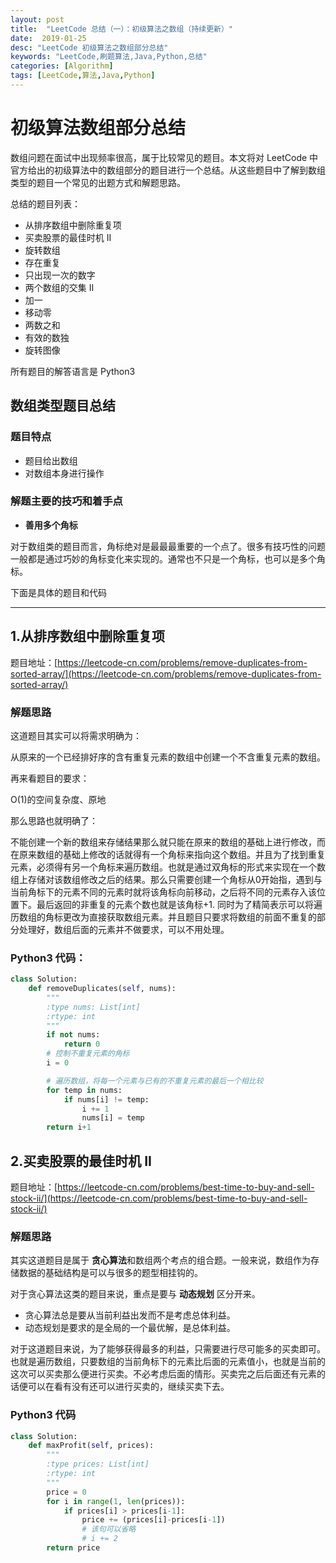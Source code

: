 ```yaml
---
layout: post
title:  "LeetCode 总结（一）：初级算法之数组（持续更新）"
date:  2019-01-25
desc: "LeetCode 初级算法之数组部分总结"
keywords: "LeetCode,刷题算法,Java,Python,总结"
categories: [Algorithm]
tags: [LeetCode,算法,Java,Python]
---
```

# 初级算法数组部分总结

数组问题在面试中出现频率很高，属于比较常见的题目。本文将对 LeetCode 中官方给出的初级算法中的数组部分的题目进行一个总结。从这些题目中了解到数组类型的题目一个常见的出题方式和解题思路。

总结的题目列表：

- 从排序数组中删除重复项
- 买卖股票的最佳时机 II
- 旋转数组
- 存在重复
- 只出现一次的数字
- 两个数组的交集 II
- 加一
- 移动零
- 两数之和
- 有效的数独
- 旋转图像

所有题目的解答语言是 Python3

## 数组类型题目总结

### 题目特点

- 题目给出数组
- 对数组本身进行操作

### 解题主要的技巧和着手点

- **善用多个角标**

对于数组类的题目而言，角标绝对是最最最重要的一个点了。很多有技巧性的问题一般都是通过巧妙的角标变化来实现的。通常也不只是一个角标，也可以是多个角标。

下面是具体的题目和代码

----

## 1.从排序数组中删除重复项

题目地址：[https://leetcode-cn.com/problems/remove-duplicates-from-sorted-array/](https://leetcode-cn.com/problems/remove-duplicates-from-sorted-array/)

### 解题思路

这道题目其实可以将需求明确为：

从原来的一个已经排好序的含有重复元素的数组中创建一个不含重复元素的数组。

再来看题目的要求：

O(1)的空间复杂度、原地

那么思路也就明确了：

不能创建一个新的数组来存储结果那么就只能在原来的数组的基础上进行修改，而在原来数组的基础上修改的话就得有一个角标来指向这个数组。并且为了找到重复元素，必须得有另一个角标来遍历数组。也就是通过双角标的形式来实现在一个数组上存储对该数组修改之后的结果。那么只需要创建一个角标从0开始指，遇到与当前角标下的元素不同的元素时就将该角标向前移动，之后将不同的元素存入该位置下。最后返回的非重复的元素个数也就是该角标+1. 同时为了精简表示可以将遍历数组的角标更改为直接获取数组元素。并且题目只要求将数组的前面不重复的部分处理好，数组后面的元素并不做要求，可以不用处理。

### Python3 代码：

```python
class Solution:
    def removeDuplicates(self, nums):
        """
        :type nums: List[int]
        :rtype: int
        """
        if not nums:
            return 0
        # 控制不重复元素的角标
        i = 0

        # 遍历数组，将每一个元素与已有的不重复元素的最后一个相比较
        for temp in nums:
            if nums[i] != temp:
                i += 1
                nums[i] = temp
        return i+1
```

## 2.买卖股票的最佳时机 II

题目地址：[https://leetcode-cn.com/problems/best-time-to-buy-and-sell-stock-ii/](https://leetcode-cn.com/problems/best-time-to-buy-and-sell-stock-ii/)

### 解题思路

其实这道题目是属于 **贪心算法**和数组两个考点的组合题。一般来说，数组作为存储数据的基础结构是可以与很多的题型相挂钩的。

对于贪心算法这类的题目来说，重点是要与 **动态规划** 区分开来。

- 贪心算法总是要从当前利益出发而不是考虑总体利益。
- 动态规划是要求的是全局的一个最优解，是总体利益。

对于这道题目来说，为了能够获得最多的利益，只需要进行尽可能多的买卖即可。也就是遍历数组，只要数组的当前角标下的元素比后面的元素值小，也就是当前的这次可以买卖那么便进行买卖。不必考虑后面的情形。买卖完之后后面还有元素的话便可以在看有没有还可以进行买卖的，继续买卖下去。

### Python3 代码

```python
class Solution:
    def maxProfit(self, prices):
        """
        :type prices: List[int]
        :rtype: int
        """
        price = 0
        for i in range(1, len(prices)):
            if prices[i] > prices[i-1]:
                price += (prices[i]-prices[i-1])
                # 该句可以省略
                # i += 2
        return price
```

